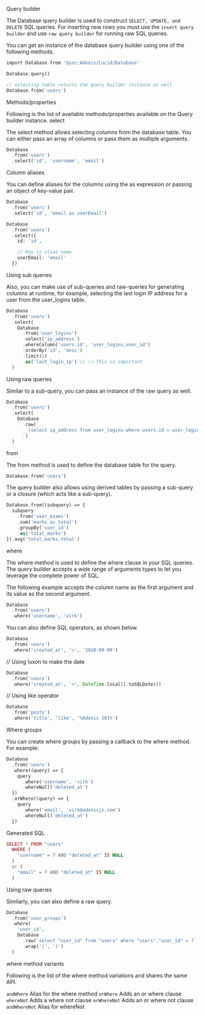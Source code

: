 Query builder

The Database query builder is used to construct `SELECT, UPDATE, and DELETE` SQL queries. For inserting new rows you must use the `insert query builder` and use `raw query builder` for running raw SQL queries.

You can get an instance of the database query builder using one of the following methods.

```php
import Database from '@ioc:Adonis/Lucid/Database'

Database.query()

// selecting table returns the query builder instance as well
Database.from('users')

```
Methods/properties

Following is the list of available methods/properties available on the Query builder instance.
select

The select method allows selecting columns from the database table. You can either pass an array of columns or pass them as multiple arguments.

```php
Database
  .from('users')
  .select('id', 'username', 'email')
```

Column aliases

You can define aliases for the columns using the as expression or passing an object of key-value pair.

```php
Database
  .from('users')
  .select('id', 'email as userEmail')
```
```php
Database
  .from('users')
  .select({
    id: 'id',

    // Key is alias name
    userEmail: 'email'
  })
 ```
Using sub queries

Also, you can make use of sub-queries and raw-queries for generating columns at runtime, for example, selecting the last login IP address for a user from the user_logins table.

```php
Database
  .from('users')
  .select(
    Database
      .from('user_logins')
      .select('ip_address')
      .whereColumn('users.id', 'user_logins.user_id')
      .orderBy('id', 'desc')
      .limit(1)
      .as('last_login_ip') // 👈 This is important
  )
```

 Using raw queries

Similar to a sub-query, you can pass an instance of the raw query as well.

```php
Database
  .from('users')
  .select(
    Database
      .raw(`
        (select ip_address from user_logins where users.id = user_logins.user_id limit 1) as last_login_ip
      `)
  )
```

from

The from method is used to define the database table for the query.

```php
Database.from('users')
```

The query builder also allows using derived tables by passing a sub-query or a closure (which acts like a sub-query).

```php
Database.from((subquery) => {
  subquery
    .from('user_exams')
    .sum('marks as total')
    .groupBy('user_id')
    .as('total_marks')
}).avg('total_marks.total')
```
where

The where method is used to define the where clause in your SQL queries. The query builder accepts a wide range of arguments types to let you leverage the complete power of SQL.

The following example accepts the column name as the first argument and its value as the second argument.

```php
Database
  .from('users')
  .where('username', 'virk')
```
You can also define SQL operators, as shown below.

```php
Database
  .from('users')
  .where('created_at', '>', '2020-09-09')
```

// Using luxon to make the date

```php
Database
  .from('users')
  .where('created_at', '>', DateTime.local().toSQLDate())
```

// Using like operator

```php
Database
  .from('posts')
  .where('title', 'like', '%Adonis 101%')
```

Where groups

You can create where groups by passing a callback to the where method. For example:

```php
Database
  .from('users')
  .where((query) => {
    query
      .where('username', 'virk')
      .whereNull('deleted_at')
  })
  .orWhere((query) => {
    query
      .where('email', 'virk@adonisjs.com')
      .whereNull('deleted_at')
  })
```

Generated SQL

```php
SELECT * FROM "users"
  WHERE (
    "username" = ? AND "deleted_at" IS NULL
  )
  or (
    "email" = ? AND "deleted_at" IS NULL
  )
```

Using raw queries

Similarly, you can also define a raw query.

```php
Database
  .from('user_groups')
  .where(
    'user_id',
    Database
      .raw(`select "user_id" from "users" where "users"."user_id" = ?`, [1])
      .wrap('(', ')')
  )
```
where method variants

Following is the list of the where method variations and shares the same API.


`andWhere`	Alias for the where method
`orWhere` Adds an or where clause
`whereNot` Adds a where not clause
`orWhereNot` Adds an or where not clause
`andWhereNot`	Alias for whereNot
